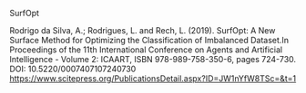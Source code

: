 SurfOpt

Rodrigo da Silva, A.; Rodrigues, L. and Rech, L. (2019). SurfOpt: A New Surface Method for Optimizing the Classification of Imbalanced Dataset.In Proceedings of the 11th International Conference on Agents and Artificial Intelligence - Volume 2: ICAART, ISBN 978-989-758-350-6, pages 724-730. DOI: 10.5220/0007407107240730
https://www.scitepress.org/PublicationsDetail.aspx?ID=JW1nYfW8TSc=&t=1
